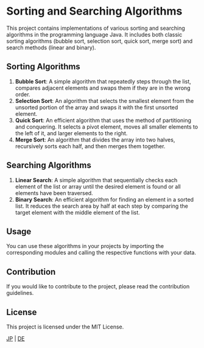 # Sorting and Searching Algorithms

This project contains implementations of various sorting and searching algorithms in the programming language Java. It includes both classic sorting algorithms (bubble sort, selection sort, quick sort, merge sort) and search methods (linear and binary).

## Sorting Algorithms

1. **Bubble Sort**: A simple algorithm that repeatedly steps through the list, compares adjacent elements and swaps them if they are in the wrong order.
2. **Selection Sort**: An algorithm that selects the smallest element from the unsorted portion of the array and swaps it with the first unsorted element.
3. **Quick Sort**: An efficient algorithm that uses the method of partitioning and conquering. It selects a pivot element, moves all smaller elements to the left of it, and larger elements to the right.
4. **Merge Sort**: An algorithm that divides the array into two halves, recursively sorts each half, and then merges them together.

## Searching Algorithms

1. **Linear Search**: A simple algorithm that sequentially checks each element of the list or array until the desired element is found or all elements have been traversed.
2. **Binary Search**: An efficient algorithm for finding an element in a sorted list. It reduces the search area by half at each step by comparing the target element with the middle element of the list.

## Usage

You can use these algorithms in your projects by importing the corresponding modules and calling the respective functions with your data.

## Contribution

If you would like to contribute to the project, please read the contribution guidelines.

## License

This project is licensed under the MIT License.

[JP](README_JP.MD) | [DE](README_DE.MD)
